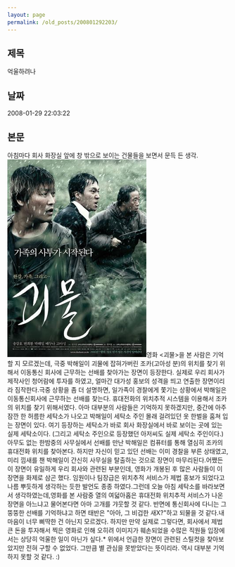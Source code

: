 ```yaml
---
layout: page
permalink: /old_posts/200801292203/
---
```


## 제목
억울하려나

## 날짜
2008-01-29 22:03:22

## 본문
아침마다 회사 화장실 앞에 창 밖으로 보이는 건물들을 보면서 문득 든 생각.![c0003499_479f207a85922.jpg](200801292203/c0003499_479f207a85922.jpg)영화 <괴물>을 본 사람은 기억할 지 모르겠는데, 극중 박해일이 괴물에 잡혀가버린 조카(고아성 분)의 위치를 찾기 위해서 이동통신 회사에 근무하는 선배를 찾아가는 장면이 등장한다. 실제로 우리 회사가 제작사인 청어람에 투자를 하였고, 얼마간 대가성 홍보의 성격을 띄고 연출한 장면이리라 짐작한다.극중 상황을 좀 더 설명하면, 일가족이 경찰에게 쫓기는 상황에서 박해일은 이동통신회사에 근무하는 선배를 찾는다. 휴대전화의 위치추적 시스템을 이용해서 조카의 위치를 찾기 위해서였다. 아마 대부분의 사람들은 기억하지 못하겠지만, 중간에 아주 잠깐 한 허름한 세탁소가 나오고 박해일이 세탁소 주인 몰래 걸려있던 옷 한벌을 훔쳐 입는 장면이 있다. 여기 등장하는 세탁소가 바로 회사 화장실에서 바로 보이는 곳에 있는 실제 세탁소이다. (그리고 세탁소 주인으로 등장했던 아저씨도 실제 세탁소 주인이다.)아무도 없는 한밤중의 사무실에서 선배를 만난 박해일은 컴퓨터를 통해 열심히 조카의 휴대전화 위치를 찾아본다. 하지만 자신이 믿고 있던 선배는 이미 경찰을 부른 상태였고, 미리 낌새를 챈 박해일이 간신히 사무실을 탈출하는 것으로 장면이 마무리된다.어쨌든 이 장면이 유일하게 우리 회사와 관련된 부분인데, 영화가 개봉된 후 많은 사람들이 이 장면을 화제로 삼곤 했다. 임원이나 팀장급은 위치추적 서비스가 제법 홍보가 되었다고 나름 뿌듯하게 생각하는 듯한 발언도 종종 하였다.그런데 오늘 아침 세탁소를 바라보면서 생각하였는데,영화를 본 사람중 열의 여덟아홉은 휴대전화 위치추적 서비스가 나온 장면을 아느냐고 물어본다면 아마 고개를 갸웃할 것 같다. 반면에 통신회사에 다니는 그 뚱뚱한 선배를 기억하냐고 하면 태반은 "아아, 그 비겁한 새X?"하고 되물을 것 같다.내 마음이 너무 삐딱한 건 아닌지 모르겠다. 하지만 만약 실제로 그렇다면, 회사에서 제법 큰 돈을 투자해서 찍은 영화로 인해 오히려 이미지가 훼손되었을 수많은 직원들 입장에서는 상당히 억울한 일이 아닌가 싶다.* 위에서 언급한 장면이 관련된 스틸컷을 찾아보았지만 전혀 구할 수 없었다. 그만큼 별 관심을 못받았다는 뜻이리라. 역시 대부분 기억하지 못할 것 같다. :)